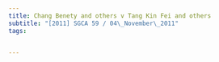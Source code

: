 ```yaml
---
title: Chang Benety and others v Tang Kin Fei and others 
subtitle: "[2011] SGCA 59 / 04\_November\_2011"
tags:


---
```


